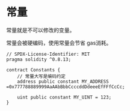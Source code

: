 # 常量

常量就是不可以修改的变量。

常量会被硬编码，使用常量会节省 gas消耗。



```solidity
// SPDX-License-Identifier: MIT
pragma solidity ^0.8.13;

contract Constants {
	// 常量大写是编码约定
	address public constant MY_ADDRESS =0x777788889999AaAAbBbbCcccddDdeeeEfFFfCcCc;
	
	uint public constant MY_UINT = 123;
}
```

